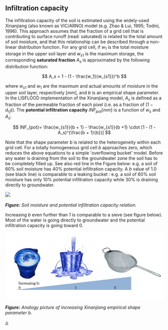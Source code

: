 ## Infiltration capacity

The infiltration capacity of the soil is estimated using the widely-used Xinanjiang (also known as VIC/ARNO) model (e.g. Zhao & Lui, 1995; Todini, 1996). This approach assumes that the fraction of a grid cell that is contributing to surface runoff (read: saturated) is related to the total amount of soil moisture, and that this relationship can be described through a non-linear distribution function. For any grid cell, if $w_1$ is the total moisture storage in the upper soil layer and $w_{s1}$ is the maximum storage, the corresponding **saturated fraction** $A_s$ is approximated by the following distribution function:

$$
A_s = 1 - (1 - \frac{w_1}{w_{s1}})^b
$$

where $w_{s1}$ and $w_1$ are the maximum and actual amounts of moisture in the upper soil layer, respectively $[mm]$, and $b$ is an empirical shape parameter. In the LISFLOOD implementation of the Xinanjiang model, $A_s$ is defined as a fraction of the permeable fraction of each pixel (i.e. as a fraction of $(1-d_{rf})$). The **potential infiltration capacity** $INF_{pot} [mm]$ is a function of $w_s$ and $A_s$:

$$
INF_{pot}= \frac{w_{s1}}{b + 1} - \frac{w_{s1}}{b +1} \cdot [1 - (1 - A_s)^{\frac{b + 1}{b}}]
$$

Note that the shape parameter *b* is related to the heterogeneity within each grid cell. For a totally homogeneous grid cell *b* approaches zero, which reduces the above equations to a simple 'overflowing bucket' model. Before any water is draining from the soil to the groundwater zone the soil has to be completely filled up. See also red line in the Figure below: e.g. a soil of 60% soil moisture has 40% potential
infiltration capacity. A $b$ value of 1.0 (see black line) is comparable to a leaking bucket : e.g. a soil of 60% soil moisture has only 10% potential infiltration capacity while 30% is draining directly to groundwater. 

![](../media/image27-resize.png)

***Figure:*** *Soil moisture and potential infiltration capacity relation.*

Increasing $b$ even further than 1 is comparable to a sieve (see figure below). Most of the water is going directly to groundwater and the potential infiltration capacity is going toward 0.

![](../media/image28.png)

***Figure:*** *Analogy picture of increasing Xinanjiang empirical shape parameter* $b$.



[🔝](#top)
